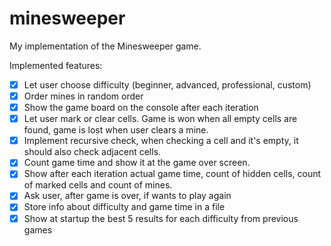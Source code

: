 # minesweeper
My implementation of the Minesweeper game.

Implemented features:
- [X] Let user choose difficulty (beginner, advanced, professional, custom)
- [X] Order mines in random order
- [X] Show the game board on the console after each iteration
- [X] Let user mark or clear cells. Game is won when all empty cells are found, game is lost when user clears a mine.
- [X] Implement recursive check, when checking a cell and it's empty, it should also check adjacent cells.
- [X] Count game time and show it at the game over screen.
- [X] Show after each iteration actual game time, count of hidden cells, count of marked cells and count of mines.
- [X] Ask user, after game is over, if wants to play again
- [X] Store info about difficulty and game time in a file
- [X] Show at startup the best 5 results for each difficulty from previous games
